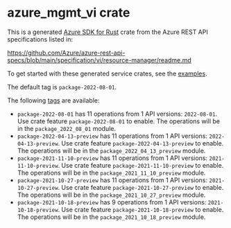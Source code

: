 # azure_mgmt_vi crate

This is a generated [Azure SDK for Rust](https://github.com/Azure/azure-sdk-for-rust) crate from the Azure REST API specifications listed in:

https://github.com/Azure/azure-rest-api-specs/blob/main/specification/vi/resource-manager/readme.md

To get started with these generated service crates, see the [examples](https://github.com/Azure/azure-sdk-for-rust/blob/main/services/README.md#examples).

The default tag is `package-2022-08-01`.

The following [tags](https://github.com/Azure/azure-sdk-for-rust/blob/main/services/tags.md) are available:

- `package-2022-08-01` has 11 operations from 1 API versions: `2022-08-01`. Use crate feature `package-2022-08-01` to enable. The operations will be in the `package_2022_08_01` module.
- `package-2022-04-13-preview` has 11 operations from 1 API versions: `2022-04-13-preview`. Use crate feature `package-2022-04-13-preview` to enable. The operations will be in the `package_2022_04_13_preview` module.
- `package-2021-11-10-preview` has 11 operations from 1 API versions: `2021-11-10-preview`. Use crate feature `package-2021-11-10-preview` to enable. The operations will be in the `package_2021_11_10_preview` module.
- `package-2021-10-27-preview` has 11 operations from 1 API versions: `2021-10-27-preview`. Use crate feature `package-2021-10-27-preview` to enable. The operations will be in the `package_2021_10_27_preview` module.
- `package-2021-10-18-preview` has 9 operations from 1 API versions: `2021-10-18-preview`. Use crate feature `package-2021-10-18-preview` to enable. The operations will be in the `package_2021_10_18_preview` module.